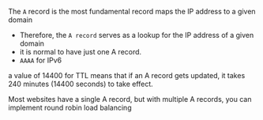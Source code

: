 
The `A` record is the most fundamental record
maps the IP address to a given domain
- Therefore, the `A record` serves as a lookup for the IP address of a given domain
- it is normal to have just one A record. 
- `AAAA` for IPv6

a value of 14400 for TTL means that if an A record gets updated, it takes 240 minutes (14400 seconds) to take effect.

Most websites have a single A record, but with multiple A records, you can implement round robin load balancing